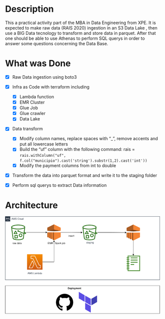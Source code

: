 # Description

This a practical activity part of the MBA in Data Engineering from XPE. It is expected to make raw data (RAIS 2020) ingestion in an S3 Data Lake , then use a BIG Data tecnology to transform and store data in parquet. After that one should be able to use Athenas to perform SQL querys in order to answer some questions concerning the Data Base. 
# What was Done

- [X] Raw Data ingestion using boto3
- [X] Infra as Code with terraform including
    - [X] Lambda function
    - [X] EMR Cluster
    - [X] Glue Job
    - [X] Glue crawler
    - [X] Data Lake
- [X] Data transform
    - [X] Modify column names, replace spaces with “_”, remove
accents and put all lowercase letters
    - [X] Build the “uf” column with the following command: rais =
`rais.withColumn("uf",
f.col("municipio").cast('string').substr(1,2).cast('int'))`
    - [X] Modify the payment columns from int to double
- [X] Transform the data into parquet format and write it to the staging folder 
- [X] Perform sql querys to extract Data information


# Architecture

![AWS Terraform v1](/img/arq1.png)

